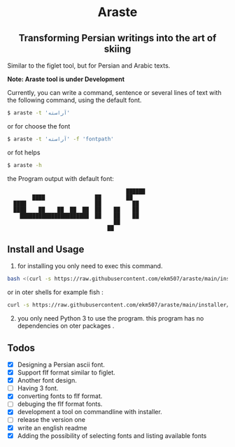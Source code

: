 <div align="center">
  <h1> Araste </h1>
  <h2> Transforming Persian writings into the art of skiing </h2>
</div>

Similar to the figlet tool, but for Persian and Arabic texts.

**Note: Araste tool is under Development**

Currently, you can write a command, sentence or several lines of text with the following command, using the default font.

```bash
$ araste -t 'آراسته'
```

or for choose the font

```bash
$ araste -t 'آراسته' -f 'fontpath'
```

or fot helps

```bash
$ araste -h
```


the Program output with default font:

```
                                      ██████
        ████                ██        ██
  ████                      ██          ██
  ████    ██    ██  ██  ██  ██    ██    ██
    ██████████████████████  ██    ██    ██
                                  ██
                                ██
```

## Install and Usage

1. for installing you only need to exec this command.

````bash
bash <(curl -s https://raw.githubusercontent.com/ekm507/araste/main/installer/install.sh)
````

or in oter shells for example fish :

````bash
curl -s https://raw.githubusercontent.com/ekm507/araste/main/installer/install.sh | bash
````

2. you only need Python 3 to use the program. this program has no dependencies on oter packages .

## Todos

- [x] Designing a Persian ascii font.
- [x] Support flf format similar to figlet.
- [x] Another font design.
- [ ] Having 3 font.
- [x] converting fonts to flf format.
- [ ] debuging the flf format fonts.
- [x] development a tool on commandline with installer.
- [ ] release the version one
- [x] write an english readme
- [x] Adding the possibility of selecting fonts and listing available fonts
